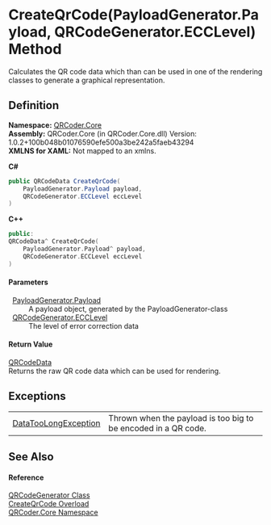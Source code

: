 # CreateQrCode(PayloadGenerator.Payload, QRCodeGenerator.ECCLevel) Method


Calculates the QR code data which than can be used in one of the rendering classes to generate a graphical representation.



## Definition
**Namespace:** <a href="N_QRCoder_Core.md">QRCoder.Core</a>  
**Assembly:** QRCoder.Core (in QRCoder.Core.dll) Version: 1.0.2+100b048b01076590efe500a3be242a5faeb43294  
**XMLNS for XAML:** Not mapped to an xmlns.

**C#**
``` C#
public QRCodeData CreateQrCode(
	PayloadGenerator.Payload payload,
	QRCodeGenerator.ECCLevel eccLevel
)
```
**C++**
``` C++
public:
QRCodeData^ CreateQrCode(
	PayloadGenerator.Payload^ payload, 
	QRCodeGenerator.ECCLevel eccLevel
)
```



#### Parameters
<dl><dt>  <a href="T_QRCoder_Core_PayloadGenerator_Payload.md">PayloadGenerator.Payload</a></dt><dd>A payload object, generated by the PayloadGenerator-class</dd><dt>  <a href="T_QRCoder_Core_QRCodeGenerator_ECCLevel.md">QRCodeGenerator.ECCLevel</a></dt><dd>The level of error correction data</dd></dl>

#### Return Value
<a href="T_QRCoder_Core_QRCodeData.md">QRCodeData</a>  
Returns the raw QR code data which can be used for rendering.

## Exceptions
<table>
<tr>
<td><a href="T_QRCoder_Core_Exceptions_DataTooLongException.md">DataTooLongException</a></td>
<td>Thrown when the payload is too big to be encoded in a QR code.</td></tr>
</table>

## See Also


#### Reference
<a href="T_QRCoder_Core_QRCodeGenerator.md">QRCodeGenerator Class</a>  
<a href="Overload_QRCoder_Core_QRCodeGenerator_CreateQrCode.md">CreateQrCode Overload</a>  
<a href="N_QRCoder_Core.md">QRCoder.Core Namespace</a>  
